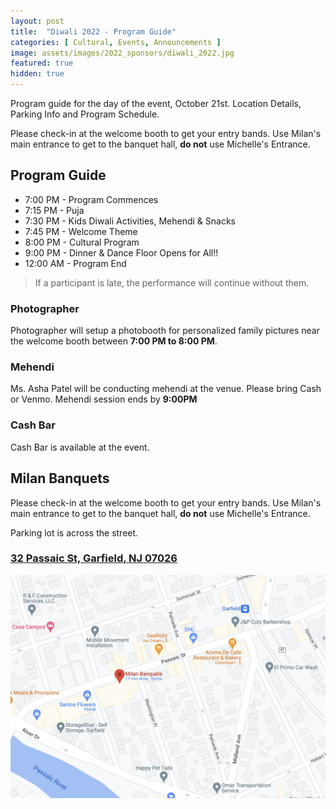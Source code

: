 ```yaml
---
layout: post
title:  "Diwali 2022 - Program Guide"
categories: [ Cultural, Events, Announcements ]
image: assets/images/2022_sponsors/diwali_2022.jpg
featured: true
hidden: true
---
```


Program guide for the day of the event, October 21st. Location Details, Parking Info and Program Schedule. 

Please check-in at the welcome booth to get your entry bands. Use Milan's main entrance to get to the banquet hall, **do not** use Michelle's Entrance.

## Program Guide

 * 7:00 PM - Program Commences
 * 7:15 PM - Puja
 * 7:30 PM - Kids Diwali Activities, Mehendi & Snacks
 * 7:45 PM - Welcome Theme
 * 8:00 PM - Cultural Program
 * 9:00 PM - Dinner & Dance Floor Opens for All!!
 * 12:00 AM - Program End

> If a participant is late, the performance will continue without them.

### Photographer
Photographer will setup a photobooth for personalized family pictures near the welcome booth between **7:00 PM to 8:00 PM**.

### Mehendi 
Ms. Asha Patel will be conducting mehendi at the venue. Please bring Cash or Venmo. Mehendi session ends by **9:00PM**

### Cash Bar
Cash Bar is available at the event.

## Milan Banquets

Please check-in at the welcome booth to get your entry bands. Use Milan's main entrance to get to the banquet hall, **do not** use Michelle's Entrance.

Parking lot is across the street.

### <a href="https://www.google.com/maps/place/Milan+Banquets/@40.8655163,-74.1089856,18z/data=!4m5!3m4!1s0x89c2f93bc1aa9f8d:0xc277dd74147c624a!8m2!3d40.8656458!4d-74.1078784">32 Passaic St, Garfield, NJ 07026</a>
![Milan Banquets - 32 Passaic St, Garfield, NJ 07026](/assets/images/2022_sponsors/Milan_Banquets.png)

 


